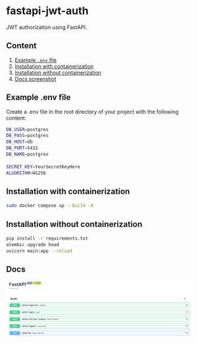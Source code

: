 # fastapi-jwt-auth

JWT authorization using FastAPI.

## Content

1. [Example `.env` file](#example-env-file)
2. [Installation with containerization](#installation-with-containerization)
3. [Installation without containerization](#installation-without-containerization)
4. [Docs screenshot](#docs)


## Example .env file

Create a .env file in the root directory of your project with the following content:

```bash
DB_USER=postgres
DB_PASS=postgres
DB_HOST=db
DB_PORT=5432
DB_NAME=postgres

SECRET_KEY=YourSecretKeyHere
ALGORITHM=HS256
```

## Installation with containerization

```bash
sudo docker compose up --build -d
```

## Installation without containerization

```bash
pip install -r requirements.txt
alembic upgrade head
uvicorn main:app --reload
```

## Docs

![docs](gitimages/image.png)